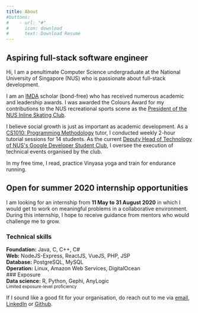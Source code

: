 ```yaml
---
title: About
#buttons:
#    - url: "#"
#      icon: download
#      text: Download Resume
---
```

## Aspiring full-stack software engineer
Hi, I am a penultimate Computer Science undergraduate at the National University of Singapore (NUS) who is passionate about full-stack development.

I am an [IMDA](https://www.imda.gov.sg) scholar (bond-free) who has received numerous academic and leadership awards. I was awarded the Colours Award for my contributions to the NUS recreational sports scene as the [President of the NUS Inline Skating Club](https://www.instagram.com/nusskating/?hl=en).

I believe social growth is just as important as academic development. As a [CS1010: Programming Methodology](https://nusmods.com/modules/CS1010/programming-methodology) tutor, I conducted weekly 2-hour tutorial sessions for 14 students. As the current [Deputy Head of Technology of NUS's Google Developer Student Club](https://sites.google.com/view/dscnus/), I oversee the execution of technical events organised by the club.

In my free time, I read, practice Vinyasa yoga and train for endurance running.

## Open for summer 2020 internship opportunities
I am looking for an internship from **11 May to 31 August 2020** in which I would get to work on meaningful problems in a collaborative environment. During this internship, I hope to receive guidance from mentors who would challenge me to grow.

### Technical skills
<div class="tech-skills">
    <b>Foundation:</b> Java, C, C++, C#<br>
    <b>Web:</b> NodeJS-Express, ReactJS, VueJS, PHP, JSP<br>
    <b>Database:</b> PostgreSQL, MySQL<br>
    <b>Operation:</b> Linux, Amazon Web Services, DigitalOcean<br>
</div>
### Exposure
<div class="tech-skills-2">
    <b>Data science:</b> R, Python, Gephi, AnyLogic<br>
    <small>Limited exposure-level proficiency</small>
</div>

If I sound like a good fit for your organisation, do reach out to me via [email](mailto:evantay@comp.nus.edu.sg), [LinkedIn](https://www.linkedin.com/in/evanitsg/) or [Github](https://github.com/DigiPie).
